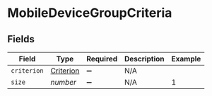 # MobileDeviceGroupCriteria


## Fields

| Field                                         | Type                                          | Required                                      | Description                                   | Example                                       |
| --------------------------------------------- | --------------------------------------------- | --------------------------------------------- | --------------------------------------------- | --------------------------------------------- |
| `criterion`                                   | [Criterion](../../models/shared/criterion.md) | :heavy_minus_sign:                            | N/A                                           |                                               |
| `size`                                        | *number*                                      | :heavy_minus_sign:                            | N/A                                           | 1                                             |